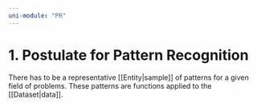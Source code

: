 ```yaml
---
uni-module: "PR"
---
```


# 1. Postulate for Pattern Recognition

There has to be a representative [[Entity|sample]] of patterns for a given field of problems. These patterns are functions applied to the [[Dataset|data]].
